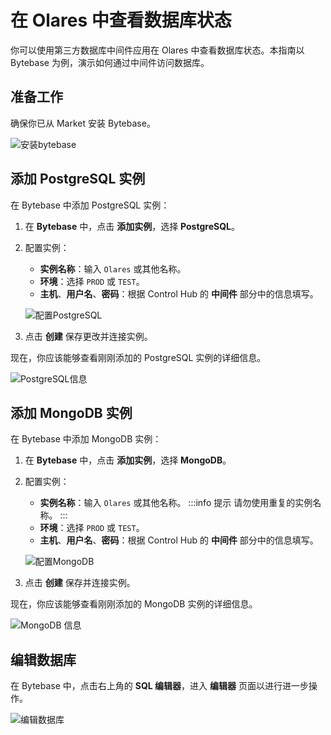 # 在 Olares 中查看数据库状态

你可以使用第三方数据库中间件应用在 Olares 中查看数据库状态。本指南以 Bytebase 为例，演示如何通过中间件访问数据库。

## 准备工作

确保你已从 Market 安装 Bytebase。

![安装bytebase](/images/how-to/olares/controlhub/middleware/07.jpg)

## 添加 PostgreSQL 实例

在 Bytebase 中添加 PostgreSQL 实例：

1. 在 **Bytebase** 中，点击 **添加实例**，选择 **PostgreSQL**。
2. 配置实例：
    - **实例名称**：输入 `Olares` 或其他名称。
    - **环境**：选择 `PROD` 或 `TEST`。
    - **主机**、**用户名**、**密码**：根据 Control Hub 的 **中间件** 部分中的信息填写。

   ![配置PostgreSQL](/images/how-to/olares/controlhub/middleware/09.jpg)

3. 点击 **创建** 保存更改并连接实例。

现在，你应该能够查看刚刚添加的 PostgreSQL 实例的详细信息。

![PostgreSQL信息](/images/how-to/olares/controlhub/middleware/10.jpg)

## 添加 MongoDB 实例

在 Bytebase 中添加 MongoDB 实例：

1. 在 **Bytebase** 中，点击 **添加实例**，选择 **MongoDB**。
2. 配置实例：
   - **实例名称**：输入 `Olares` 或其他名称。
   :::info 提示
   请勿使用重复的实例名称。
   :::
   - **环境**：选择 `PROD` 或 `TEST`。
   - **主机**、**用户名**、**密码**：根据 Control Hub 的 **中间件** 部分中的信息填写。

   ![配置MongoDB](/images/how-to/olares/controlhub/middleware/11.jpg)

3. 点击 **创建** 保存并连接实例。

现在，你应该能够查看刚刚添加的 MongoDB 实例的详细信息。

![MongoDB 信息](/images/how-to/olares/controlhub/middleware/12.jpg)

## 编辑数据库

在 Bytebase 中，点击右上角的 **SQL 编辑器**，进入 **编辑器** 页面以进行进一步操作。

![编辑数据库](/images/how-to/olares/controlhub/middleware/13.jpg)
